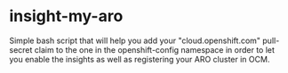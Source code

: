 # insight-my-aro
Simple bash script that will help you add your "cloud.openshift.com" pull-secret claim to the one in the openshift-config namespace in order to let you enable the insights as well as registering your ARO cluster in OCM.
